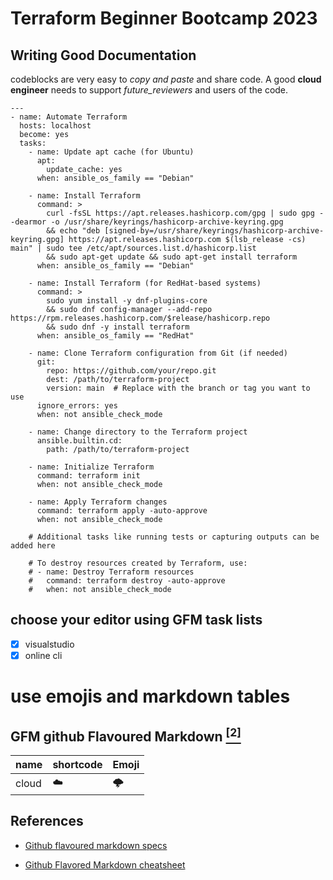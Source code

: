 # Terraform Beginner Bootcamp 2023

## Writing Good Documentation 

codeblocks are very easy to *copy and paste* and share code. 
A good **cloud engineer** needs to support _future_reviewers_ and users of the code.


```
---
- name: Automate Terraform
  hosts: localhost
  become: yes
  tasks:
    - name: Update apt cache (for Ubuntu)
      apt:
        update_cache: yes
      when: ansible_os_family == "Debian"

    - name: Install Terraform
      command: >
        curl -fsSL https://apt.releases.hashicorp.com/gpg | sudo gpg --dearmor -o /usr/share/keyrings/hashicorp-archive-keyring.gpg
        && echo "deb [signed-by=/usr/share/keyrings/hashicorp-archive-keyring.gpg] https://apt.releases.hashicorp.com $(lsb_release -cs) main" | sudo tee /etc/apt/sources.list.d/hashicorp.list
        && sudo apt-get update && sudo apt-get install terraform
      when: ansible_os_family == "Debian"

    - name: Install Terraform (for RedHat-based systems)
      command: >
        sudo yum install -y dnf-plugins-core
        && sudo dnf config-manager --add-repo https://rpm.releases.hashicorp.com/$release/hashicorp.repo
        && sudo dnf -y install terraform
      when: ansible_os_family == "RedHat"

    - name: Clone Terraform configuration from Git (if needed)
      git:
        repo: https://github.com/your/repo.git
        dest: /path/to/terraform-project
        version: main  # Replace with the branch or tag you want to use
      ignore_errors: yes
      when: not ansible_check_mode

    - name: Change directory to the Terraform project
      ansible.builtin.cd:
        path: /path/to/terraform-project

    - name: Initialize Terraform
      command: terraform init
      when: not ansible_check_mode

    - name: Apply Terraform changes
      command: terraform apply -auto-approve
      when: not ansible_check_mode

    # Additional tasks like running tests or capturing outputs can be added here

    # To destroy resources created by Terraform, use:
    # - name: Destroy Terraform resources
    #   command: terraform destroy -auto-approve
    #   when: not ansible_check_mode
````
## choose your editor using GFM task lists

-[x] visualstudio
-[x] online cli

# use emojis  and markdown tables 
## GFM  github Flavoured Markdown [<sup>[2]</sup>](#references)
| name | shortcode | Emoji|
| -----| ---- |----|
|cloud| :cloud:| 🌩️|


## References 
- [Github flavoured markdown specs](https://cran.r-project.org/web/packages/gluedown/vignettes/github-spec.html)

- [Github Flavored Markdown cheatsheet](https://www.google.com/search?q=Github+flavoured+markdown+examples&oq=Github+flavoured+markdown++examples&gs_lcrp=EgZjaHJvbWUyBggAEEUYOTIICAEQABgWGB4yCAgCEAAYFhgeMggIAxAAGBYYHjIICAQQABgWGB4yCAgFEAAYFhgeMgoIBhAAGIYDGIoFMgoIBxAAGIYDGIoFMgoICBAAGIYDGIoFMgoICRAAGIYDGIoF0gEIODc5OWowajSoAgCwAgA&sourceid=chrome&ie=UTF-8#:~:text=Github%20Flavored%20Markdown%20cheatsheet)
